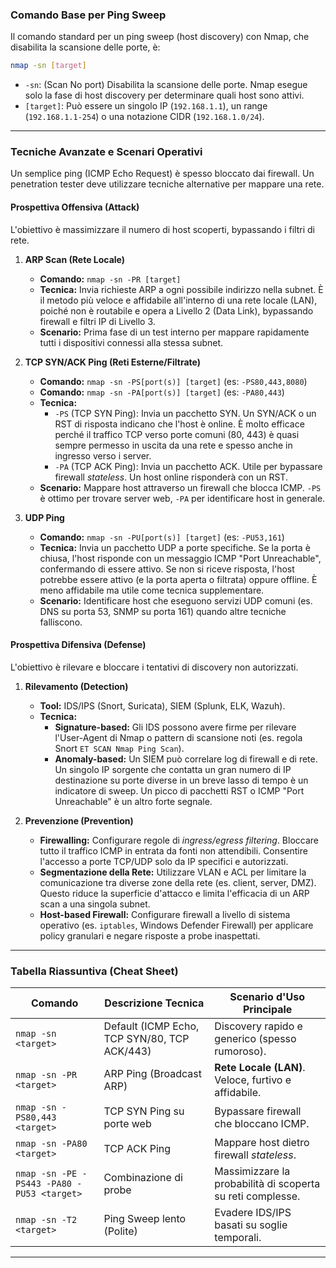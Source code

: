 
### Comando Base per Ping Sweep

Il comando standard per un ping sweep (host discovery) con Nmap, che disabilita la scansione delle porte, è:

```bash
nmap -sn [target]
```

*   `-sn`: (Scan No port) Disabilita la scansione delle porte. Nmap esegue solo la fase di host discovery per determinare quali host sono attivi.
*   `[target]`: Può essere un singolo IP (`192.168.1.1`), un range (`192.168.1.1-254`) o una notazione CIDR (`192.168.1.0/24`).

---

### Tecniche Avanzate e Scenari Operativi

Un semplice ping (ICMP Echo Request) è spesso bloccato dai firewall. Un penetration tester deve utilizzare tecniche alternative per mappare una rete.

#### Prospettiva Offensiva (Attack)

L'obiettivo è massimizzare il numero di host scoperti, bypassando i filtri di rete.

1.  **ARP Scan (Rete Locale)**
    *   **Comando:** `nmap -sn -PR [target]`
    *   **Tecnica:** Invia richieste ARP a ogni possibile indirizzo nella subnet. È il metodo più veloce e affidabile all'interno di una rete locale (LAN), poiché non è routabile e opera a Livello 2 (Data Link), bypassando firewall e filtri IP di Livello 3.
    *   **Scenario:** Prima fase di un test interno per mappare rapidamente tutti i dispositivi connessi alla stessa subnet.

2.  **TCP SYN/ACK Ping (Reti Esterne/Filtrate)**
    *   **Comando:** `nmap -sn -PS[port(s)] [target]` (es: `-PS80,443,8080`)
    *   **Comando:** `nmap -sn -PA[port(s)] [target]` (es: `-PA80,443`)
    *   **Tecnica:**
        *   `-PS` (TCP SYN Ping): Invia un pacchetto SYN. Un SYN/ACK o un RST di risposta indicano che l'host è online. È molto efficace perché il traffico TCP verso porte comuni (80, 443) è quasi sempre permesso in uscita da una rete e spesso anche in ingresso verso i server.
        *   `-PA` (TCP ACK Ping): Invia un pacchetto ACK. Utile per bypassare firewall *stateless*. Un host online risponderà con un RST.
    *   **Scenario:** Mappare host attraverso un firewall che blocca ICMP. `-PS` è ottimo per trovare server web, `-PA` per identificare host in generale.

3.  **UDP Ping**
    *   **Comando:** `nmap -sn -PU[port(s)] [target]` (es: `-PU53,161`)
    *   **Tecnica:** Invia un pacchetto UDP a porte specifiche. Se la porta è chiusa, l'host risponde con un messaggio ICMP "Port Unreachable", confermando di essere attivo. Se non si riceve risposta, l'host potrebbe essere attivo (e la porta aperta o filtrata) oppure offline. È meno affidabile ma utile come tecnica supplementare.
    *   **Scenario:** Identificare host che eseguono servizi UDP comuni (es. DNS su porta 53, SNMP su porta 161) quando altre tecniche falliscono.

#### Prospettiva Difensiva (Defense)

L'obiettivo è rilevare e bloccare i tentativi di discovery non autorizzati.

1.  **Rilevamento (Detection)**
    *   **Tool:** IDS/IPS (Snort, Suricata), SIEM (Splunk, ELK, Wazuh).
    *   **Tecnica:**
        *   **Signature-based:** Gli IDS possono avere firme per rilevare l'User-Agent di Nmap o pattern di scansione noti (es. regola Snort `ET SCAN Nmap Ping Scan`).
        *   **Anomaly-based:** Un SIEM può correlare log di firewall e di rete. Un singolo IP sorgente che contatta un gran numero di IP destinazione su porte diverse in un breve lasso di tempo è un indicatore di sweep. Un picco di pacchetti RST o ICMP "Port Unreachable" è un altro forte segnale.

2.  **Prevenzione (Prevention)**
    *   **Firewalling:** Configurare regole di *ingress/egress filtering*. Bloccare tutto il traffico ICMP in entrata da fonti non attendibili. Consentire l'accesso a porte TCP/UDP solo da IP specifici e autorizzati.
    *   **Segmentazione della Rete:** Utilizzare VLAN e ACL per limitare la comunicazione tra diverse zone della rete (es. client, server, DMZ). Questo riduce la superficie d'attacco e limita l'efficacia di un ARP scan a una singola subnet.
    *   **Host-based Firewall:** Configurare firewall a livello di sistema operativo (es. `iptables`, Windows Defender Firewall) per applicare policy granulari e negare risposte a probe inaspettati.

---

### Tabella Riassuntiva (Cheat Sheet)

| Comando                                  | Descrizione Tecnica                                | Scenario d'Uso Principale                                |
| ---------------------------------------- | -------------------------------------------------- | -------------------------------------------------------- |
| `nmap -sn <target>`                      | Default (ICMP Echo, TCP SYN/80, TCP ACK/443)       | Discovery rapido e generico (spesso rumoroso).           |
| `nmap -sn -PR <target>`                  | ARP Ping (Broadcast ARP)                           | **Rete Locale (LAN)**. Veloce, furtivo e affidabile.      |
| `nmap -sn -PS80,443 <target>`            | TCP SYN Ping su porte web                          | Bypassare firewall che bloccano ICMP.                    |
| `nmap -sn -PA80 <target>`                | TCP ACK Ping                                       | Mappare host dietro firewall *stateless*.                |
| `nmap -sn -PE -PS443 -PA80 -PU53 <target>` | Combinazione di probe                              | Massimizzare la probabilità di scoperta su reti complesse. |
| `nmap -sn -T2 <target>`                  | Ping Sweep lento (Polite)                          | Evadere IDS/IPS basati su soglie temporali.              |
-------------------------
